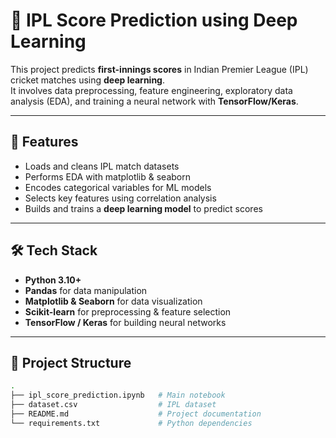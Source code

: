 # 🏏 IPL Score Prediction using Deep Learning

This project predicts **first-innings scores** in Indian Premier League (IPL) cricket matches using **deep learning**.  
It involves data preprocessing, feature engineering, exploratory data analysis (EDA), and training a neural network with **TensorFlow/Keras**.

---

## 📌 Features
- Loads and cleans IPL match datasets
- Performs EDA with matplotlib & seaborn
- Encodes categorical variables for ML models
- Selects key features using correlation analysis
- Builds and trains a **deep learning model** to predict scores

---

## 🛠 Tech Stack
- **Python 3.10+**
- **Pandas** for data manipulation
- **Matplotlib & Seaborn** for data visualization
- **Scikit-learn** for preprocessing & feature selection
- **TensorFlow / Keras** for building neural networks

---

## 📂 Project Structure
```bash
.
├── ipl_score_prediction.ipynb   # Main notebook
├── dataset.csv                  # IPL dataset
├── README.md                    # Project documentation
└── requirements.txt             # Python dependencies

